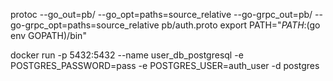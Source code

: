 protoc --go_out=pb/ --go_opt=paths=source_relative --go-grpc_out=pb/ --go-grpc_opt=paths=source_relative  pb/auth.proto
export PATH="$PATH:$(go env GOPATH)/bin"

docker run -p 5432:5432 --name user_db_postgresql -e POSTGRES_PASSWORD=pass -e POSTGRES_USER=auth_user -d postgres
